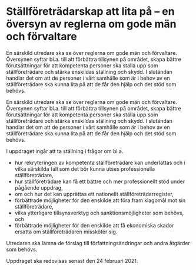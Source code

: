# Ställföreträdarskap att lita på – en översyn av reglerna om gode män och förvaltare

En särskild utredare ska se över reglerna om gode män och förvaltare. Översynen syftar bl.a. till att förbättra tillsynen på området, skapa bättre förutsättningar för att kompetenta personer ska ställa upp som ställföreträdare och stärka enskildas ställning och skydd. I slutändan handlar det om att de personer i vårt samhälle som är i behov av en ställföreträdare ska kunna lita på att de får den hjälp och det stöd som behövs.

En särskild utredare ska se över reglerna om gode män och förvaltare. Översynen syftar bl.a. till att förbättra tillsynen på området, skapa bättre förutsättningar för att kompetenta personer ska ställa upp som ställföreträdare och stärka enskildas ställning och skydd. I slutändan handlar det om att de personer i vårt samhälle som är i behov av en ställföreträdare ska kunna lita på att de får den hjälp och det stöd som behövs.

I uppdraget ingår att ta ställning i frågor om bl.a.

* hur rekryteringen av kompetenta ställföreträdare kan underlättas och i vilka särskilda fall som det bör kunna utses professionella ställföreträdare,
* hur ställföreträdare kan få ett bättre och mer professionellt stöd under pågående uppdrag,
* om och hur det kan upprättas ett nationellt ställföreträdarregister,
* förbättrade möjligheter för den enskilde att föra fram klagomål mot sin ställföreträdare,
* vilka ytterligare tillsynsverktyg och sanktionsmöjligheter som behövs, och
* förbättrade möjligheter för den enskilde att få ekonomiska skador ersatta om ställföreträdaren missköter sig.

Utredaren ska lämna de förslag till författningsändringar och andra åtgärder som behövs.

Uppdraget ska redovisas senast den 24 februari 2021.
